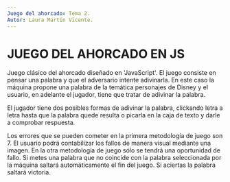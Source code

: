 ```yaml
---
Juego del ahorcado: Tema 2.
Autor: Laura Martín Vicente.
---
```

# JUEGO DEL AHORCADO EN JS

Juego clásico del ahorcado diseñado en 'JavaScript'. El juego consiste en pensar una palabra y que el adversario intente adivinarla. En este caso la máquina propone una palabra de la temática personajes de Disney y el usuario, en adelante el jugador, tiene que tratar de adivinar la palabra.

El jugador tiene dos posibles formas de adivinar la palabra, clickando letra a letra hasta que la palabra quede resulta o picarla en la caja de texto y darle a comprobar respuesta.

Los errores que se pueden cometer en la primera metodología de juego son 7. El usuario podrá contabilizar los fallos de manera visual mediante una imagen. En la otra metodología de juego sólo se tendrá una oportunidad de fallo. Si metes una palabra que no coincide con la palabra seleccionada por la máquina saltará automáticamente el fin del juego. Si aciertas la palabra saltará victoria.

